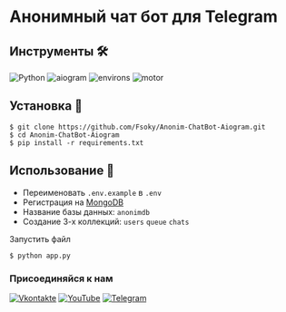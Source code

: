 # Анонимный чат бот для Telegram

## Инструменты 🛠
![Python](https://img.shields.io/badge/Python-3.8-blue?style=for-the-badge&logo=python)
![aiogram](https://img.shields.io/badge/aiogram-black?style=for-the-badge&logo=telegram)
![environs](https://img.shields.io/badge/environs-red?style=for-the-badge)
![motor](https://img.shields.io/badge/motor_pymongo-gray?style=for-the-badge&logo=mongodb)

## Установка 💾
```
$ git clone https://github.com/Fsoky/Anonim-ChatBot-Aiogram.git
$ cd Anonim-ChatBot-Aiogram
$ pip install -r requirements.txt
```

## Использование 🎈
- Переименовать `.env.example` в `.env`
- Регистрация на [MongoDB](https://www.mongodb.com/)
- Название базы данных: `anonimdb`
- Создание 3-х коллекций: `users` `queue` `chats`

Запустить файл
```
$ python app.py
```

### Присоединяйся к нам
[![Vkontakte](https://img.shields.io/badge/Vkontakte-black?style=for-the-badge&logo=VK)](https://vk.com/fsoky)
[![YouTube](https://img.shields.io/badge/YouTube-red?style=for-the-badge&logo=YouTube)](https://youtube.com/c/Фсоки)
[![Telegram](https://img.shields.io/badge/Telegram-blue?style=for-the-badge&logo=Telegram)](https://t.me/fsokycommunity)
